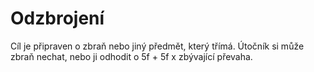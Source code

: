 # Odzbrojení

Cíl je připraven o zbraň nebo jiný předmět, který třímá. Útočník si může
zbraň nechat, nebo ji odhodit o 5f + 5f x zbývající převaha.
